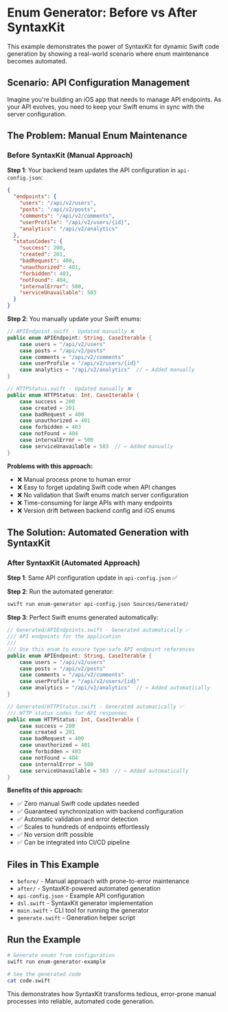 # Enum Generator: Before vs After SyntaxKit

This example demonstrates the power of SyntaxKit for dynamic Swift code generation by showing a real-world scenario where enum maintenance becomes automated.

## Scenario: API Configuration Management

Imagine you're building an iOS app that needs to manage API endpoints. As your API evolves, you need to keep your Swift enums in sync with the server configuration.

## The Problem: Manual Enum Maintenance

### Before SyntaxKit (Manual Approach)

**Step 1**: Your backend team updates the API configuration in `api-config.json`:
```json
{
  "endpoints": {
    "users": "/api/v2/users",
    "posts": "/api/v2/posts", 
    "comments": "/api/v2/comments",
    "userProfile": "/api/v2/users/{id}",
    "analytics": "/api/v2/analytics"
  },
  "statusCodes": {
    "success": 200,
    "created": 201, 
    "badRequest": 400,
    "unauthorized": 401,
    "forbidden": 403,
    "notFound": 404,
    "internalError": 500,
    "serviceUnavailable": 503
  }
}
```

**Step 2**: You manually update your Swift enums:
```swift
// APIEndpoint.swift - Updated manually ❌
public enum APIEndpoint: String, CaseIterable {
    case users = "/api/v2/users"
    case posts = "/api/v2/posts" 
    case comments = "/api/v2/comments"
    case userProfile = "/api/v2/users/{id}"
    case analytics = "/api/v2/analytics"  // ← Added manually
}

// HTTPStatus.swift - Updated manually ❌  
public enum HTTPStatus: Int, CaseIterable {
    case success = 200
    case created = 201
    case badRequest = 400
    case unauthorized = 401
    case forbidden = 403
    case notFound = 404
    case internalError = 500
    case serviceUnavailable = 503  // ← Added manually
}
```

**Problems with this approach:**
- ❌ Manual process prone to human error
- ❌ Easy to forget updating Swift code when API changes
- ❌ No validation that Swift enums match server configuration
- ❌ Time-consuming for large APIs with many endpoints
- ❌ Version drift between backend config and iOS enums

## The Solution: Automated Generation with SyntaxKit

### After SyntaxKit (Automated Approach)

**Step 1**: Same API configuration update in `api-config.json` ✅

**Step 2**: Run the automated generator:
```bash
swift run enum-generator api-config.json Sources/Generated/
```

**Step 3**: Perfect Swift enums generated automatically:
```swift
// Generated/APIEndpoints.swift - Generated automatically ✅
/// API endpoints for the application
/// 
/// Use this enum to ensure type-safe API endpoint references
public enum APIEndpoint: String, CaseIterable {
    case users = "/api/v2/users"
    case posts = "/api/v2/posts"
    case comments = "/api/v2/comments"
    case userProfile = "/api/v2/users/{id}"
    case analytics = "/api/v2/analytics"  // ← Added automatically
}

// Generated/HTTPStatus.swift - Generated automatically ✅
/// HTTP status codes for API responses
public enum HTTPStatus: Int, CaseIterable {
    case success = 200
    case created = 201
    case badRequest = 400
    case unauthorized = 401
    case forbidden = 403
    case notFound = 404
    case internalError = 500
    case serviceUnavailable = 503  // ← Added automatically
}
```

**Benefits of this approach:**
- ✅ Zero manual Swift code updates needed
- ✅ Guaranteed synchronization with backend configuration
- ✅ Automatic validation and error detection
- ✅ Scales to hundreds of endpoints effortlessly
- ✅ No version drift possible
- ✅ Can be integrated into CI/CD pipeline

## Files in This Example

- `before/` - Manual approach with prone-to-error maintenance
- `after/` - SyntaxKit-powered automated generation  
- `api-config.json` - Example API configuration
- `dsl.swift` - SyntaxKit generator implementation
- `main.swift` - CLI tool for running the generator
- `generate.swift` - Generation helper script

## Run the Example

```bash
# Generate enums from configuration
swift run enum-generator-example

# See the generated code
cat code.swift
```

This demonstrates how SyntaxKit transforms tedious, error-prone manual processes into reliable, automated code generation.